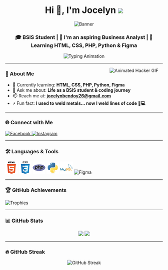 
<h1 align="center">
  Hi 👋, I'm Jocelyn
  <img src="https://raw.githubusercontent.com/innng/innng/master/assets/kyubey.gif" height="50"/>
</h1>

<!-- Banner -->
<p align="center">
  <img src="https://i.pinimg.com/736x/aa/f3/0d/aaf30d5685b74740072813c85710658b.jpg" alt="Banner" width="1000%"  height="300" />
</p>

<h3 align="center">
  🎓 BSIS Student | 💼 I'm an aspiring Business Analyst | 🌱 Learning HTML, CSS, PHP, Python & Figma
</h3>

<p align="center">
  <img src="https://readme-typing-svg.demolab.com?font=Fira+Code&pause=1000&color=F757A7&width=435&lines=Innovating+with+responsibility" alt="Typing Animation" />
</p>

---
  <a href="https://www.artstation.com/artwork/28kGeY" target="_blank">
    <img align="right" src="https://cdna.artstation.com/p/assets/images/images/042/631/286/original/bryan-rodriguez-belchibia-1-rightspeed.gif?1635037562" alt="Animated Hacker GIF" width="170">
  </a>

### 🌟 About Me
  
- 🌱 Currently learning: **HTML, CSS, PHP, Python, Figma**  
- 💬 Ask me about: **Life as a BSIS student & coding journey**  
- 📫 Reach me at: **jocelynbendoy26@gmail.com**  
- ⚡ Fun fact: **I used to weld metals... now I weld lines of code 🔧💻**


---

### 🌐 Connect with Me  
<p>
  <a href="https://fb.com/jocelynn bendoy" target="_blank">
    <img src="https://raw.githubusercontent.com/rahuldkjain/github-profile-readme-generator/master/src/images/icons/Social/facebook.svg" alt="Facebook" height="30" width="40"/>
  </a>
  <a href="https://instagram.com/cel.ine1226" target="_blank">
    <img src="https://raw.githubusercontent.com/rahuldkjain/github-profile-readme-generator/master/src/images/icons/Social/instagram.svg" alt="Instagram" height="30" width="40"/>
  </a>
</p>

---

### 🛠 Languages & Tools  
<p>
  <img src="https://raw.githubusercontent.com/devicons/devicon/master/icons/html5/html5-original-wordmark.svg" alt="HTML" width="40" height="40"/>
  <img src="https://raw.githubusercontent.com/devicons/devicon/master/icons/css3/css3-original-wordmark.svg" alt="CSS" width="40" height="40"/>
  <img src="https://raw.githubusercontent.com/devicons/devicon/master/icons/php/php-original.svg" alt="PHP" width="40" height="40"/>
  <img src="https://raw.githubusercontent.com/devicons/devicon/master/icons/python/python-original.svg" alt="Python" width="40" height="40"/>
  <img src="https://raw.githubusercontent.com/devicons/devicon/master/icons/mysql/mysql-original-wordmark.svg" alt="MySQL" width="40" height="40"/>
  <img src="https://www.vectorlogo.zone/logos/figma/figma-icon.svg" alt="Figma" width="40" height="40"/>
</p>

---

### 🏆 GitHub Achievements  
<p>
  <img src="https://github-profile-trophy.vercel.app/?username=celin326&theme=radical&margin-w=10&margin-h=10" alt="Trophies"/>
</p>

---

### 📊 GitHub Stats  
<p align="center">
  <img src="https://github-readme-stats.vercel.app/api/top-langs?username=celin326&show_icons=true&locale=en&layout=compact&theme=radical" width="45%"/>
  <img src="https://github-readme-stats.vercel.app/api?username=celin326&show_icons=true&locale=en&theme=radical" width="45%"/>
</p>

---

### 🔥 GitHub Streak  
<div align="center">
  <img src="https://github-readme-streak-stats.herokuapp.com?user=celin326&theme=radical&hide_border=false" alt="GitHub Streak" />
</div>
